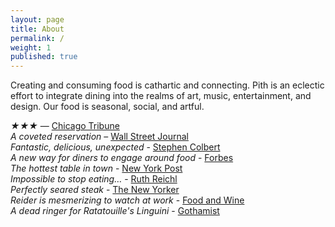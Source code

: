 ```yaml
---
layout: page
title: About
permalink: /
weight: 1
published: true
---
```


Creating and consuming food is cathartic and connecting. Pith is an eclectic effort to integrate dining into the realms of art, music, entertainment, and design. Our food is seasonal, social, and artful.

_★★★_ — [Chicago Tribune](http://www.chicagotribune.com/dining/restaurants/ct-review-intro-jonah-reider-food-0928-20160924-column.html)  
_A coveted reservation_ – [Wall Street Journal](http://www.wsj.com/articles/for-columbia-student-entrepreneur-dorm-restaurant-is-just-the-first-course-1454113319)  
_Fantastic, delicious, unexpected_ - [Stephen Colbert](https://www.youtube.com/watch?v=61fjFhCBnRc)  
_A new way for diners to engage around food_ - [Forbes](http://www.forbes.com/sites/eveturowpaul/2016/09/09/what-happens-when-the-dorm-room-chef-graduates/)  
_The hottest table in town_ - [New York Post](http://nypost.com/2015/10/07/the-hottest-table-in-town-is-in-a-columbia-university-dorm/)  
_Impossible to stop eating…_ - [Ruth Reichl](http://ruthreichl.com/2016/04/a-pithy-meal.html/)  
_Perfectly seared steak_ - [The New Yorker](http://www.newyorker.com/magazine/2015/10/26/supper-club)                 
_Reider is mesmerizing to watch at work_ - [Food and Wine](http://www.foodandwine.com/fwx/food/how-smoke-marijuana)                     
_A dead ringer for Ratatouille's Linguini_ - [Gothamist](http://gothamist.com/2016/01/30/there_is_a_900-person_waiting_list.php)
